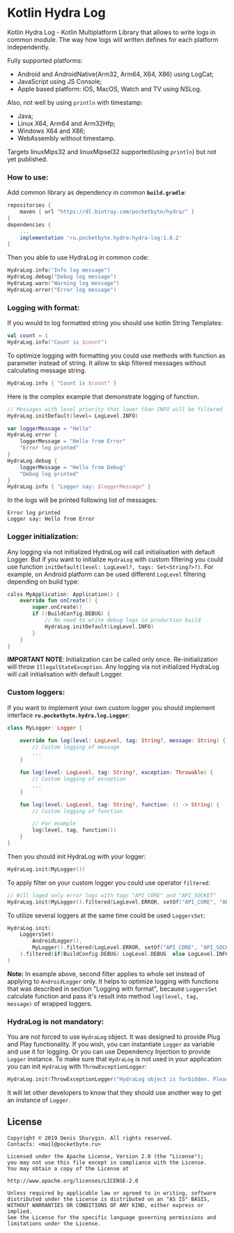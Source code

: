 # Kotlin Hydra Log
Kotlin Hydra Log - Kotlin Multiplatform Library that allows to write logs in common module. The way how logs will written defines for each platform independently.

Fully supported platforms:
- Android and AndroidNative(Arm32, Arm64, X64, X86) using LogCat;
- JavaScript using JS Console;
- Apple based platform: iOS, MacOS, Watch and TV using NSLog.

Also, not well by using `println` with timestamp:
- Java;
- Linux X64, Arm64 and Arm32Hfp;
- Windows X64 and X86;
- WebAssembly without timestamp.

Targets linuxMips32 and linuxMipsel32 supported(using `println`) but not yet published.

### How to use:
Add common library as dependency in common **`build.gradle`**:
```gradle
repositories {
    maven { url "https://dl.bintray.com/pocketbyte/hydra/" }
}
dependencies {
    ...
    implementation 'ru.pocketbyte.hydra:hydra-log:1.0.2'
}
```

Then you able to use HydraLog in common code:
```Kotlin
HydraLog.info("Info log message")
HydraLog.debug("Debug log message")
HydraLog.warn("Warning log message")
HydraLog.error("Error log message")
```
### Logging with format:
If you would to log formatted string you should use kotlin String Templates:
```Kotlin
val count = 1
HydraLog.info("Count is $count")
```
To optimize logging with formatting you could use methods with function as parameter instead of string. It allow to skip filtered messages without calculating message string.
```Kotlin
HydraLog.info { "Count is $count" }
```
Here is the complex example that demonstrate logging of function.
```Kotlin
// Messages with level priority that lower than INFO will be filtered
HydraLog.initDefault(level= LogLevel.INFO)

var loggerMessage = "Hello"
HydraLog.error {
    loggerMessage = "Hello from Error"
    "Error log printed"
}
HydraLog.debug {
    loggerMessage = "Hello from Debug"
    "Debug log printed"
}
HydraLog.info { "Logger say: $loggerMessage" }
```
In the logs will be printed following list of messages:
```
Error log printed
Logger say: Hello from Error
```
### Logger initialization:
Any logging via not initialized HydraLog will call initialisation with default Logger. But if you want to initialize `HydraLog` with custom filtering you could use function `initDefault(level: LogLevel?, tags: Set<String?>?)`.
For example, on Android platform can be used different `LogLevel` filtering depending on build type:
```Kotlin
calss MyApplication: Application() {
    override fun onCreate() {
        super.onCreate()
        if (!BuildConfig.DEBUG) {
            // No need to write debug logs in production build
            HydraLog.initDefault(LogLevel.INFO)
        }
    }
}
```
**IMPORTANT NOTE**: Initialization can be called only once. Re-initialization will throw `IllegalStateException`. Any logging via not initialized HydraLog will call initialisation with default Logger.

### Custom loggers:
If you want to implement your own custom logger you should implement interface **`ru.pocketbyte.hydra.log.Logger`**:

```Kotlin
class MyLogger: Logger {

    override fun log(level: LogLevel, tag: String?, message: String) {
        // Custom logging of message
        ...
    }

    fun log(level: LogLevel, tag: String?, exception: Throwable) {
        // Custom logging of exception
        ...
    }

    fun log(level: LogLevel, tag: String?, function: () -> String) {
        // Custom logging of function

        // For example
        log(level, tag, function())
    }
}
```

Then you should init HydraLog with your logger:

```Kotlin
HydraLog.init(MyLogger())
```
To apply filter on your custom logger you could use operator `filtered`:
```Kotlin
// Will loged only error logs with tags "API_CORE" and "API_SOCKET"
HydraLog.init(MyLogger().filtered(LogLevel.ERROR, setOf("API_CORE", "API_SOCKET")))
```

To utilize several loggers at the same time could be used `LoggersSet`:
```Kotlin
HydraLog.init(
    LoggersSet(
        AndroidLogger(),
        MyLogger().filtered(LogLevel.ERROR, setOf("API_CORE", "API_SOCKET"))
    ).filtered(if(BuildConfig.DEBUG) LogLevel.DEBUG  else LogLevel.INFO)
)
```
**Note:** In example above, second filter applies to whole set instead of applying to `AndroidLogger` only. It helps to optimize logging with functions that was described in section "Logging with format", because `LoggersSet` calculate function and pass it's result into method `log(level, tag, message)` of wrapped loggers.

### HydraLog is not mandatory:
You are not forced to use `HydraLog` object. It was designed to provide Plug and Play functionality. If you wish, you can instantiate `Logger` as variable and use it for logging. Or you can use Dependency Injection to provide `Logger` instance. To make sure that `HydraLog` is not used in your application you can init `HydraLog` with `ThrowExceptionLogger`:
```Kotlin
HydraLog.init(ThrowExceptionLogger("HydraLog object is forbidden. Please use DI to get Logger instance."))
```
It will let other developers to know that they should use another way to get an instance of `Logger`.

## License

```
Copyright © 2019 Denis Shurygin. All rights reserved.
Contacts: <mail@pocketbyte.ru>

Licensed under the Apache License, Version 2.0 (the "License");
you may not use this file except in compliance with the License.
You may obtain a copy of the License at

http://www.apache.org/licenses/LICENSE-2.0

Unless required by applicable law or agreed to in writing, software
distributed under the License is distributed on an "AS IS" BASIS,
WITHOUT WARRANTIES OR CONDITIONS OF ANY KIND, either express or implied.
See the License for the specific language governing permissions and
limitations under the License.
```


